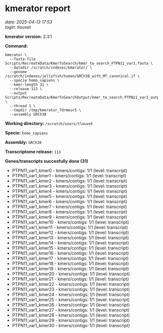 # kmerator report
*date: 2025-04-13 17:53*  
*login: tlouvet*

**kmerator version:** 2.3.1

**Command:**

```
kmerator \
  --fasta-file Scripts/RecreateData/KmerToSearch/kmer_to_search_PTPN11_var1.fasta \
  --datadir /scratch/indexes/kmerator/ \
  --genome /scratch/indexes/jellyfish/human/GRCh38_with_MT_canonical.jf \
  --specie homo_sapiens \
  --kmer-length 31 \
  --release 113 \
  --output Scripts/RecreateData/KmerToSearchOutput/kmer_to_search_PTPN11_var1_output \
  --thread 1 \
  --tmpdir /tmp/kmerator_7drmeur5 \
  --assembly GRCh38
```

**Working directory:** `/scratch/users/tlouvet`

**Specie:** `homo_sapiens`

**Assembly:** `GRCh38`

**Transcriptome release:** `113`

**Genes/transcripts succesfully done (31)**

- PTPN11_var1_kmer0 - kmers/contigs: 1/1 (level: transcript)
- PTPN11_var1_kmer1 - kmers/contigs: 1/1 (level: transcript)
- PTPN11_var1_kmer2 - kmers/contigs: 1/1 (level: transcript)
- PTPN11_var1_kmer3 - kmers/contigs: 1/1 (level: transcript)
- PTPN11_var1_kmer4 - kmers/contigs: 1/1 (level: transcript)
- PTPN11_var1_kmer5 - kmers/contigs: 1/1 (level: transcript)
- PTPN11_var1_kmer6 - kmers/contigs: 1/1 (level: transcript)
- PTPN11_var1_kmer7 - kmers/contigs: 1/1 (level: transcript)
- PTPN11_var1_kmer8 - kmers/contigs: 1/1 (level: transcript)
- PTPN11_var1_kmer9 - kmers/contigs: 1/1 (level: transcript)
- PTPN11_var1_kmer10 - kmers/contigs: 1/1 (level: transcript)
- PTPN11_var1_kmer11 - kmers/contigs: 1/1 (level: transcript)
- PTPN11_var1_kmer12 - kmers/contigs: 1/1 (level: transcript)
- PTPN11_var1_kmer13 - kmers/contigs: 1/1 (level: transcript)
- PTPN11_var1_kmer14 - kmers/contigs: 1/1 (level: transcript)
- PTPN11_var1_kmer15 - kmers/contigs: 1/1 (level: transcript)
- PTPN11_var1_kmer16 - kmers/contigs: 1/1 (level: transcript)
- PTPN11_var1_kmer17 - kmers/contigs: 1/1 (level: transcript)
- PTPN11_var1_kmer18 - kmers/contigs: 1/1 (level: transcript)
- PTPN11_var1_kmer19 - kmers/contigs: 1/1 (level: transcript)
- PTPN11_var1_kmer20 - kmers/contigs: 1/1 (level: transcript)
- PTPN11_var1_kmer21 - kmers/contigs: 1/1 (level: transcript)
- PTPN11_var1_kmer22 - kmers/contigs: 1/1 (level: transcript)
- PTPN11_var1_kmer23 - kmers/contigs: 1/1 (level: transcript)
- PTPN11_var1_kmer24 - kmers/contigs: 1/1 (level: transcript)
- PTPN11_var1_kmer25 - kmers/contigs: 1/1 (level: transcript)
- PTPN11_var1_kmer26 - kmers/contigs: 1/1 (level: transcript)
- PTPN11_var1_kmer27 - kmers/contigs: 1/1 (level: transcript)
- PTPN11_var1_kmer28 - kmers/contigs: 1/1 (level: transcript)
- PTPN11_var1_kmer29 - kmers/contigs: 1/1 (level: transcript)
- PTPN11_var1_kmer30 - kmers/contigs: 1/1 (level: transcript)
